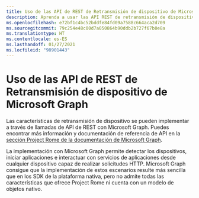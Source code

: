 ```yaml
---
title: Uso de las API de REST de Retransmisión de dispositivo de Microsoft Graph
description: Aprenda a usar las API REST de retransmisión de dispositivos de Microsoft Graph para detectar sus dispositivos, iniciar aplicaciones e interactuar con App Services.
ms.openlocfilehash: e72bf1c4bc52bddfe84fd09a7588c664aca2d709
ms.sourcegitcommit: 79c254e48c00d7a050864b90ddb2b727f67b0e8a
ms.translationtype: HT
ms.contentlocale: es-ES
ms.lasthandoff: 01/27/2021
ms.locfileid: "98901443"
---
```

# <a name="using-microsoft-graphs-device-relay-rest-apis"></a>Uso de las API de REST de Retransmisión de dispositivo de Microsoft Graph

Las características de retransmisión de dispositivo se pueden implementar a través de llamadas de API de REST con Microsoft Graph. Puedes encontrar más información y documentación de referencia de API en la [sección Project Rome de la documentación de Microsoft Graph](/graph/api/resources/project-rome-overview#devices).

La implementación con Microsoft Graph permite detectar los dispositivos, iniciar aplicaciones e interactuar con servicios de aplicaciones desde cualquier dispositivo capaz de realizar solicitudes HTTP. Microsoft Graph consigue que la implementación de estos escenarios resulte más sencilla que en los SDK de la plataforma nativa, pero no admite todas las características que ofrece Project Rome ni cuenta con un modelo de objetos nativo.